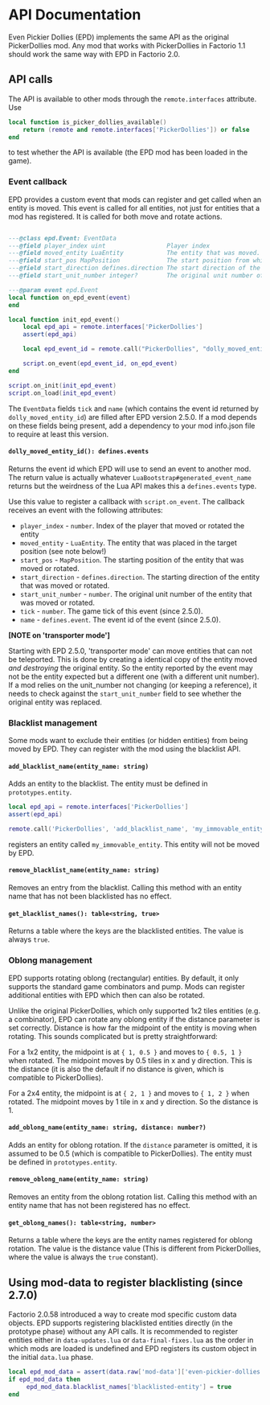 # API Documentation

Even Pickier Dollies (EPD) implements the same API as the original PickerDollies mod. Any mod that works with PickerDollies in Factorio 1.1 should work the same way with EPD in Factorio 2.0.

## API calls

The API is available to other mods through the `remote.interfaces` attribute. Use

```lua
local function is_picker_dollies_available()
    return (remote and remote.interfaces['PickerDollies']) or false
end
```

to test whether the API is available (the EPD mod has been loaded in the game).

### Event callback

EPD provides a custom event that mods can register and get called when an entity is moved. This event is called for all entities, not just for entities that a mod has registered. It is called for both move and rotate actions.

```lua

---@class epd.Event: EventData
---@field player_index uint                 Player index
---@field moved_entity LuaEntity            The entity that was moved. See 'transporter mode' note below
---@field start_pos MapPosition             The start position from which the entity was moved
---@field start_direction defines.direction The start direction of the entity (since 2.5.0)
---@field start_unit_number integer?        The original unit number of the entity (since 2.5.0)

---@param event epd.Event
local function on_epd_event(event)
end

local function init_epd_event()
    local epd_api = remote.interfaces['PickerDollies']
    assert(epd_api)

    local epd_event_id = remote.call("PickerDollies", "dolly_moved_entity_id")

    script.on_event(epd_event_id, on_epd_event)
end

script.on_init(init_epd_event)
script.on_load(init_epd_event)
```

The `EventData` fields `tick` and `name` (which contains the event id returned by `dolly_moved_entity_id`) are filled after EPD version 2.5.0. If a mod depends on these fields being present, add a dependency to your mod info.json file to require at least this version.

#### `dolly_moved_entity_id(): defines.events`

Returns the event id which EPD will use to send an event to another mod. The return value is actually whatever `LuaBootstrap#generated_event_name` returns but the weirdness of the Lua API makes this a `defines.events` type.

Use this value to register a callback with `script.on_event`. The callback receives an event with the following attributes:

* `player_index`      - `number`. Index of the player that moved or rotated the entity
* `moved_entity`      - `LuaEntity`. The entity that was placed in the target position (see note below!)
* `start_pos`         - `MapPosition`. The starting position of the entity that was moved or rotated.
* `start_direction`   - `defines.direction`. The starting direction of the entity that was moved or rotated.
* `start_unit_number` - `number`. The original unit number of the entity that was moved or rotated.
* `tick`              - `number`. The game tick of this event (since 2.5.0).
* `name`              - `defines.event`. The event id of the event (since 2.5.0).

__[NOTE on 'transporter mode']__

Starting with EPD 2.5.0, 'transporter mode' can move entities that can not be teleported. This is done by creating a identical copy of the entity moved *and destroying* the original entity. So the entity reported by the event may not be the entity expected but a different one (with a different unit number). If a mod relies on the unit_number not changing (or keeping a reference), it needs to check against the `start_unit_number` field to see whether the original entity was replaced.

### Blacklist management

Some mods want to exclude their entities (or hidden entities) from being moved by EPD. They can register with the mod using the blacklist API.

#### `add_blacklist_name(entity_name: string)`

Adds an entity to the blacklist. The entity must be defined in `prototypes.entity`.

```lua
local epd_api = remote.interfaces['PickerDollies']
assert(epd_api)

remote.call('PickerDollies', 'add_blacklist_name', 'my_immovable_entity')
```

registers an entity called `my_immovable_entity`. This entity will not be moved by EPD.

#### `remove_blacklist_name(entity_name: string)`

Removes an entry from the blacklist. Calling this method with an entity name that has not been blacklisted has no effect.

#### `get_blacklist_names(): table<string, true>`

Returns a table where the keys are the blacklisted entities. The value is always `true`.

### Oblong management

EPD supports rotating oblong (rectangular) entities. By default, it only supports the standard game combinators and pump. Mods can register additional entities with EPD which then can also be rotated.

Unlike the original PickerDollies, which only supported 1x2 tiles entities (e.g. a combinator), EPD can rotate any oblong entity if the distance parameter is set correctly. Distance is how far the midpoint of the entity is moving when rotating. This sounds complicated but is pretty straightforward:

For a 1x2 entity, the midpoint is at `{ 1, 0.5 }` and moves to `{ 0.5, 1 }` when rotated. The midpoint moves by 0.5 tiles in x and y direction. This is the distance (it is also the default if no distance is given, which is compatible to PickerDollies).

For a 2x4 entity, the midpoint is at `{ 2, 1 }` and moves to `{ 1, 2 }` when rotated. The midpoint moves by 1 tile in x and y direction. So the distance is 1.

#### `add_oblong_name(entity_name: string, distance: number?)`

Adds an entity for oblong rotation. If the `distance` parameter is omitted, it is assumed to be 0.5 (which is compatible to PickerDollies). The entity must be defined in `prototypes.entity`.

#### `remove_oblong_name(entity_name: string)`

Removes an entity from the oblong rotation list. Calling this method with an entity name that has not been registered has no effect.

#### `get_oblong_names(): table<string, number>`

Returns a table where the keys are the entity names registered for oblong rotation. The value is the distance value (This is different from PickerDollies, where the value is always the `true` constant).

## Using mod-data to register blacklisting (since 2.7.0)

Factorio 2.0.58 introduced a way to create mod specific custom data objects. EPD supports registering blacklisted entities directly (in the prototype phase) without any API calls. It is recommended to register entities either in `data-updates.lua` or `data-final-fixes.lua` as the order in which mods are loaded is undefined and EPD registers its custom object in the initial `data.lua` phase.

```lua
local epd_mod_data = assert(data.raw['mod-data']['even-pickier-dollies']).data
if epd_mod_data then
     epd_mod_data.blacklist_names['blacklisted-entity'] = true
end
```
